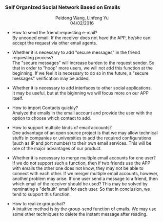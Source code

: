 <p align="center"><b><h3>Self Organized Social Network Based on Emails</h3></b></p>

<!--<center><h3>Self Organized Social Network Based on Emails</h3></center>-->

<center>Peidong Wang, Linfeng Yu</center>

<center>04/02/2016</center>

* How to send the friend requesting e-mail?  
By uncoded email. If the receiver does not have the APP, he/she can accept the request via other email agents.

* Whether it is necessary to add "secure messages" in the friend requesting process?  
The "secure messages" will increase burden to the request sender. So that in order to "hoop" more users, we will not add this function at the beginning. If we feel it is necessary to do so in the future, a "secure messages" verification may be added.

* Whether it is necessary to add interfaces to other social applications.  
It may be useful, but at the biginning we will focus more on our APP itself.

* How to import Contacts quickly?  
Analyze the emails in the email account and provide the user with the option to choose which contact to add.

* How to support multiple kinds of email accounts?  
One advantage of an open source project is that we may allow technical stuffs in companies or universities to add the required configurations (such as IP and port number) to their own email services. This will be one of the major advantages of our product.

* Whether it is necessary to merge multiple email accounts for one user?  
If we do not support such a function, then if two friends use the APP with emails the other one does not know, they may not be able to connect with each other. If we merger multiple email accounts, however, another problem may arise. If one user send a message to a friend, then which email of the receiver should be used? This may be solved by nominating a "default" email for each user. So that in conclusion, we tend to support this function.

* How to realize groupchat?  
A intuitive method is by the group-send function of emails. We may use some other techniques to delete the instant message after reading.
